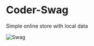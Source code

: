 # Coder-Swag
Simple online store with local data

![Swag](https://user-images.githubusercontent.com/21291866/80722471-af443d80-8aff-11ea-893d-a11b9ac4b88f.gif)

